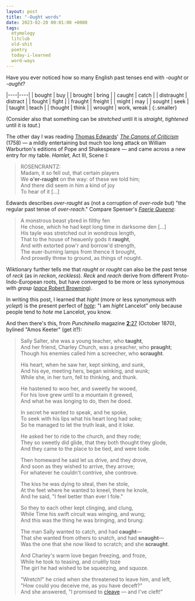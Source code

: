 ```yaml
---
layout: post
title: "-Ought words"
date: 2023-02-20 00:01:00 +0000
tags:
  etymology
  litclub
  old-shit
  poetry
  today-i-learned
  word-ways
---
```


Have you ever noticed how so many English past tenses end with _-ought_ or _-aught_?

|----|----|
| bought | buy |
| brought | bring |
| caught | catch |
| distraught | distract |
| fought | fight |
| fraught | freight |
| might | may |
| sought | seek |
| taught | teach |
| thought | think |
| wrought | work, wreak |
{:.smaller}

(Consider also that something can be _stretched_ until it is _straight_, _tightened_ until it is _taut_.)

The other day I was reading [Thomas Edwards](https://en.wikipedia.org/wiki/Thomas_Edwards_(critic))'
[_The Canons of Criticism_](https://books.google.com/books?id=rqhVAAAAYAAJ&pg=PA111) (1758) — a mildly
entertaining but much too long attack on William Warburton's editions of Pope and Shakespeare —
and came across a new entry for my table. _Hamlet_, Act III, Scene I:

> ROSENCRANTZ:  
> Madam, it so fell out, that certain players  
> We <b>o'er-raught</b> on the way: of these we told him;  
> And there did seem in him a kind of joy  
> To hear of it [...]

Edwards describes _over-raught_ as (not a corruption of _over-rode_ but) "the regular past tense of _over-reach_."
Compare Spenser's [_Faerie Queene_](https://rpo.library.utoronto.ca/content/faerie-queene-book-i-canto-7-1596):

> A monstrous beast ybred in filthy fen  
> He chose, which he had kept long time in darksome den [...]  
> His tayle was stretched out in wondrous length,  
> That to the house of heauenly gods it <b>raught</b>,  
> And with extorted pow'r and borrow'd strength,  
> The euer-burning lamps from thence it brought,  
> And prowdly threw to ground, as things of nought.

Wiktionary further tells me that _raught_ or _rought_ can also be the past tense of _reck_
(as in _reckon_, _reckless_). _Reck_ and _reach_ derive from different Proto-Indo-European roots,
but have converged to be more or less synonymous with _grasp_ ([_pace_ Robert Browning](https://www.poetryfoundation.org/poems/43745/andrea-del-sarto)).

In writing this post, I learned that _hight_ (more or less synonymous with _yclept_) is the present perfect
of [_hote_](https://en.wiktionary.org/wiki/hote): "I am _hight_ Lancelot" only because people tend to _hote_ me Lancelot, you know.

And then there's this, from _Punchinello_ magazine [<b>2</b>:27](https://books.google.com/books?id=63otAQAAMAAJ&pg=RA1-PA11) (October 1870),
bylined "Amos Keeter" (get it?):

> Sally Salter, she was a young teacher, who <b>taught</b>,  
> And her friend, Charley Church, was a preacher, who <b>praught</b>;  
> Though his enemies called him a screecher, who <b>scraught</b>.
>
> His heart, when he saw her, kept sinking, and sunk,  
> And his eye, meeting hers, began winking, and wunk;  
> While she, in her turn, fell to thinking, and thunk.
>
> He hastened to woo her, and sweetly he wooed,  
> For his love grew until to a mountain it grewed,  
> And what he was longing to do, then he doed.
>
> In secret he wanted to speak, and he spoke,  
> To seek with his lips what his heart long had soke;  
> So he managed to let the truth leak, and it loke.
>
> He asked her to ride to the church, and they rode;  
> They so sweetly did glide, that they both thought they glode,  
> And they came to the place to be tied, and were tode.
>
> Then homeward he said let us drive, and they drove,  
> And soon as they wished to arrive, they arrove;  
> For whatever he couldn't contrive, she controve.
>
> The kiss he was dying to steal, then he stole,  
> At the feet where he wanted to kneel, there he knole,  
> And he said, "I feel better than ever I fole."
>
> So they to each other kept clinging, and clung,  
> While Time his swift circuit was winging, and wung;  
> And this was the thing he was bringing, and brung:
>
> The man Sally wanted to catch, and had <b>caught</b>—  
> That she wanted from others to snatch, and had <b>snaught</b>—  
> Was the one that she now liked to scratch; and she <b>scraught</b>.
>
> And Charley's warm love began freezing, and froze,  
> While he took to teasing, and cruëlly toze  
> The girl he had wished to be squeezing, and squoze.
>
> "Wretch!" he cried when she threatened to leave him, and left,  
> "How could you deceive me, as you have deceft?"  
> And she answered, "I promised to [cleave](https://en.wikipedia.org/wiki/Auto-antonym) — and I've cleft!"
